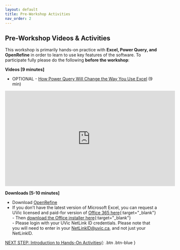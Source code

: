 ```yaml
---
layout: default
title: Pre-Workshop Activities
nav_order: 2
---
```

## Pre-Workshop Videos & Activities
This workshop is primarily hands-on practice with **Excel, Power Query, and OpenRefine** in order to learn to use key features of the software. To participate fully please do the following **before the workshop**:

**Videos [9 minutes]**<br>
- OPTIONAL - [How Power Query Will Change the Way You Use Excel](https://www.youtube.com/embed/6lBqYInBldk) (9 min)<br>
<iframe width="560" height="315" src="https://www.youtube.com/embed/6lBqYInBldk" title="YouTube video player" frameborder="0" allow="accelerometer; autoplay; clipboard-write; encrypted-media; gyroscope; picture-in-picture" allowfullscreen></iframe>

**Downloads [5-10 minutes]**<br>
- Download [OpenRefine](https://openrefine.org/download.html)
- If you don’t have the latest version of Microsoft Excel, you can request a UVic licensed and paid-for version of [Office 365 here](https://onlineservices.uvic.ca/){:target="_blank"}<br>
            -  Then [download the Office installer here](https://portal.office.com){:target="_blank"}<br>
            -  Please login with your UVic NetLink ID credentials. Please note that you will need to enter in your NetLinkID@uvic.ca, and not just your NetLinkID.

[NEXT STEP: Introduction to Hands-On Activities](activities-intro.md){: .btn .btn-blue }
